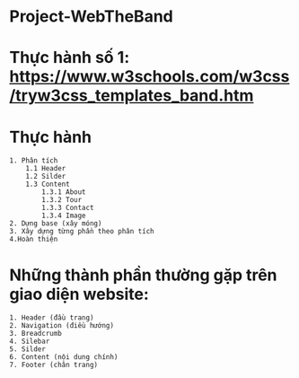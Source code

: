# Project-WebTheBand

# Thực hành số 1: https://www.w3schools.com/w3css/tryw3css_templates_band.htm

# Thực hành
    1. Phân tích
        1.1 Header
        1.2 Silder
        1.3 Content
            1.3.1 About
            1.3.2 Tour
            1.3.3 Contact
            1.3.4 Image
    2. Dựng base (xây móng)
    3. Xây dựng từng phần theo phân tích
    4.Hoàn thiện 
    
# Những thành phần thường gặp trên giao diện website:
    1. Header (đầu trang)
    2. Navigation (điều hướng)
    3. Breadcrumb
    4. Silebar
    5. Silder
    6. Content (nội dung chính)
    7. Footer (chân trang)
